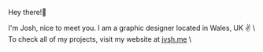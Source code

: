Hey there!👋

I'm Josh, nice to meet you. I am a graphic designer located in Wales, UK ✌️ \ 
To check all of my projects, visit my website at [jvsh.me](https://jvsh.me) \

